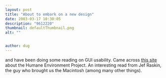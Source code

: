 ```yaml
---
layout: post
title: "About to embark on a new design"
date: 2003-03-17 10:30:05
description: "9612220"
thumbnail: defaultThumbnail.png
alt: ""


author: dug
---
```


<p>and have been doing some reading on <span class="caps">GUI </span>usability. Came across <a href="http://humane.sourceforge.net/the/mission.html">this site</a> about the Humane Environment Project. An interesting read from Jef Raskin, the guy who brought us the Macintosh (among many other things).</p>
